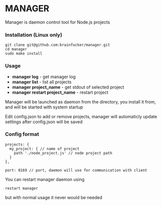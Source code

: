 MANAGER
=======

Manager is daemon control tool for Node.js projects

### Installation (Linux only)
```
git clone git@github.com:brainfucker/manager.git
cd manager
sudo make install
```

### Usage
* **manager log** - get manager log
* **manager list** - list all projects
* **manager project_name** - get stdout of selected project
* **manager restart project_name** - restart project

Manager will be launched as daemon from the directory, you install it from, and will be started with system startup

Edit config.json to add or remove projects, manager will automaticly update settings after config.json will be saved

### Config format
```
projects: {
  my_project: { // name of project
    path './node_project.js' // node project path
  }
},

port: 8169 // port, daemon will use for communication with client
```

You can restart manager daemon using
```
restart manager
```
but with normal usage it never would be needed
